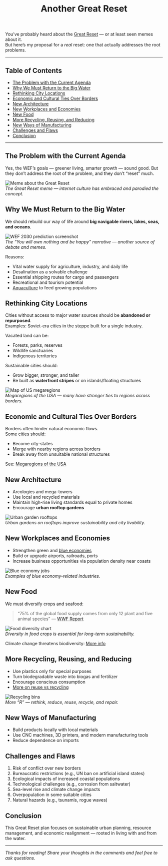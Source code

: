 ﻿---
title: "Another Great Reset"
description: "A radical rethinking of sustainable living — moving cities to big waterways, embracing blue and green economies, and redesigning our way of life."
slug: "another-great-reset"
created: 2025-08-08
updated: 2025-08-08
tags:
  [
    "urban planning",
    "sustainability",
    "blue economy",
    "green economy",
    "climate change",
  ]
coverImage: "https://miro.medium.com/v2/resize:fit:720/format:webp/0*qgqt3WUhNnJy4c6m.jpg"
canonical: ""
project: ""
linkedinURL: ""
devtoURL: ""
mediumURL: ""
---

You’ve probably heard about the [Great Reset](https://www.weforum.org/great-reset/) — or at least seen memes about it.  
But here’s my proposal for a _real_ reset: one that actually addresses the root problems.

---

## Table of Contents

- [The Problem with the Current Agenda](#the-problem-with-the-current-agenda)
- [Why We Must Return to the Big Water](#why-we-must-return-to-the-big-water)
- [Rethinking City Locations](#rethinking-city-locations)
- [Economic and Cultural Ties Over Borders](#economic-and-cultural-ties-over-borders)
- [New Architecture](#new-architecture)
- [New Workplaces and Economies](#new-workplaces-and-economies)
- [New Food](#new-food)
- [More Recycling, Reusing, and Reducing](#more-recycling-reusing-and-reducing)
- [New Ways of Manufacturing](#new-ways-of-manufacturing)
- [Challenges and Flaws](#challenges-and-flaws)
- [Conclusion](#conclusion)

---

## The Problem with the Current Agenda

Yes, the WEF’s goals — greener living, smarter growth — sound good. But they don’t address the root of the problem, and they don’t “reset” much.

![Meme about the Great Reset](https://miro.medium.com/v2/resize:fit:700/0*Oo18Z5Ofiq6oj4x0.jpg)  
_The Great Reset meme — internet culture has embraced and parodied the concept._

## Why We Must Return to the Big Water

We should rebuild our way of life around **big navigable rivers, lakes, seas, and oceans**.

![WEF 2030 prediction screenshot](https://miro.medium.com/v2/resize:fit:700/0*A8MxCaBQ77vrS5qa.jpg)  
_The “You will own nothing and be happy” narrative — another source of debate and memes._

Reasons:

- Vital water supply for agriculture, industry, and daily life
- Desalination as a solvable challenge
- Essential shipping routes for cargo and passengers
- Recreational and tourism potential
- [Aquaculture](https://en.wikipedia.org/wiki/Aquaculture) to feed growing populations

## Rethinking City Locations

Cities without access to major water sources should be **abandoned or repurposed**.  
Examples: Soviet-era cities in the steppe built for a single industry.

Vacated land can be:

- Forests, parks, reserves
- Wildlife sanctuaries
- Indigenous territories

Sustainable cities should:

- Grow bigger, stronger, and taller
- Be built as **waterfront stripes** or on islands/floating structures

![Map of US megaregions](https://miro.medium.com/v2/resize:fit:700/0*qpVUQPCNAdNi-sJE.png)  
_Megaregions of the USA — many have stronger ties to regions across borders._

## Economic and Cultural Ties Over Borders

Borders often hinder natural economic flows.  
Some cities should:

- Become city-states
- Merge with nearby regions across borders
- Break away from unsuitable national structures

See: [Megaregions of the USA](https://www.visualcapitalist.com/ranked-the-megaregions-driving-the-global-economy/)

## New Architecture

- Arcologies and mega-towers
- Use local and recycled materials
- Maintain high-rise living standards equal to private homes
- Encourage **urban rooftop gardens**

![Urban garden rooftops](https://miro.medium.com/v2/resize:fit:700/0*qgqt3WUhNnJy4c6m.jpg)  
_Urban gardens on rooftops improve sustainability and city livability._

## New Workplaces and Economies

- Strengthen green and [blue economies](https://en.wikipedia.org/wiki/Blue_economy)
- Build or upgrade airports, railroads, ports
- Increase business opportunities via population density near coasts

![Blue economy jobs](https://miro.medium.com/v2/resize:fit:700/0*iObcgLVlsfDdKEW2.jpg)  
_Examples of blue economy-related industries._

## New Food

We must diversify crops and seafood:

> “75% of the global food supply comes from only 12 plant and five animal species” — [WWF Report](https://www.wwf.org.uk/sites/default/files/2019-02/Knorr_Future_50_Report_FINAL_Online.pdf)

![Food diversity chart](https://miro.medium.com/v2/resize:fit:700/0*LpA8NZW8A-tP3YgW.jpg)  
_Diversity in food crops is essential for long-term sustainability._

Climate change threatens biodiversity: [More info](https://inhabitat.com/un-says-climate-change-is-threatening-global-food-diversity-and-could-cause-crop-extinctions/)

## More Recycling, Reusing, and Reducing

- Use plastics only for special purposes
- Turn biodegradable waste into biogas and fertilizer
- Encourage conscious consumption
- [More on reuse vs recycling](https://sites.psu.edu/aspsy/2020/02/06/is-reusing-the-new-recycling/)

![Recycling bins](https://miro.medium.com/v2/resize:fit:700/0*vJqGeKKiCfe2OVFr.jpg)  
_More “R” — rethink, reduce, reuse, recycle, and repair._

## New Ways of Manufacturing

- Build products locally with local materials
- Use CNC machines, 3D printers, and modern manufacturing tools
- Reduce dependence on imports

## Challenges and Flaws

1. Risk of conflict over new borders
2. Bureaucratic restrictions (e.g., UN ban on artificial island states)
3. Ecological impacts of increased coastal populations
4. Technological challenges (e.g., corrosion from saltwater)
5. Sea-level rise and climate change impacts
6. Overpopulation in some suitable cities
7. Natural hazards (e.g., tsunamis, rogue waves)

## Conclusion

This Great Reset plan focuses on sustainable urban planning, resource management, and economic realignment — rooted in living with and from the water.

---

_Thanks for reading! Share your thoughts in the comments and feel free to ask questions._
